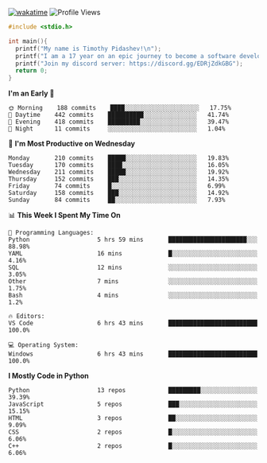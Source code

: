 [![wakatime](https://wakatime.com/badge/user/b920b284-3cde-4cd4-b72e-f7f22d050b16.svg)](https://wakatime.com/@b920b284-3cde-4cd4-b72e-f7f22d050b16)
![Profile Views](http://img.shields.io/badge/Profile%20Views-256-blue)
```c
#include <stdio.h>

int main(){
  printf("My name is Timothy Pidashev!\n"); 
  printf("I am a 17 year on an epic journey to become a software developer!\n");
  printf("Join my discord server: https://discord.gg/EDRjZdkGBG");
  return 0;
}
```

<!--START_SECTION:waka-->
**I'm an Early 🐤** 

```text
🌞 Morning    188 commits    ████░░░░░░░░░░░░░░░░░░░░░   17.75% 
🌆 Daytime    442 commits    ██████████░░░░░░░░░░░░░░░   41.74% 
🌃 Evening    418 commits    █████████░░░░░░░░░░░░░░░░   39.47% 
🌙 Night      11 commits     ░░░░░░░░░░░░░░░░░░░░░░░░░   1.04%

```
📅 **I'm Most Productive on Wednesday** 

```text
Monday       210 commits    █████░░░░░░░░░░░░░░░░░░░░   19.83% 
Tuesday      170 commits    ████░░░░░░░░░░░░░░░░░░░░░   16.05% 
Wednesday    211 commits    █████░░░░░░░░░░░░░░░░░░░░   19.92% 
Thursday     152 commits    ███░░░░░░░░░░░░░░░░░░░░░░   14.35% 
Friday       74 commits     █░░░░░░░░░░░░░░░░░░░░░░░░   6.99% 
Saturday     158 commits    ███░░░░░░░░░░░░░░░░░░░░░░   14.92% 
Sunday       84 commits     ██░░░░░░░░░░░░░░░░░░░░░░░   7.93%

```


📊 **This Week I Spent My Time On** 

```text
💬 Programming Languages: 
Python                   5 hrs 59 mins       ██████████████████████░░░   88.98% 
YAML                     16 mins             █░░░░░░░░░░░░░░░░░░░░░░░░   4.16% 
SQL                      12 mins             ░░░░░░░░░░░░░░░░░░░░░░░░░   3.05% 
Other                    7 mins              ░░░░░░░░░░░░░░░░░░░░░░░░░   1.75% 
Bash                     4 mins              ░░░░░░░░░░░░░░░░░░░░░░░░░   1.2%

🔥 Editors: 
VS Code                  6 hrs 43 mins       █████████████████████████   100.0%

💻 Operating System: 
Windows                  6 hrs 43 mins       █████████████████████████   100.0%

```

**I Mostly Code in Python** 

```text
Python                   13 repos            █████████░░░░░░░░░░░░░░░░   39.39% 
JavaScript               5 repos             ███░░░░░░░░░░░░░░░░░░░░░░   15.15% 
HTML                     3 repos             ██░░░░░░░░░░░░░░░░░░░░░░░   9.09% 
CSS                      2 repos             █░░░░░░░░░░░░░░░░░░░░░░░░   6.06% 
C++                      2 repos             █░░░░░░░░░░░░░░░░░░░░░░░░   6.06%

```



<!--END_SECTION:waka-->
